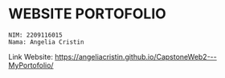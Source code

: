 # **WEBSITE PORTOFOLIO**


```
NIM: 2209116015
Nama: Angelia Cristin
```

Link Website:
https://angeliacristin.github.io/CapstoneWeb2---MyPortofolio/
